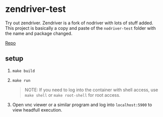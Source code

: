 # zendriver-test

Try out zendriver. Zendriver is a fork of nodriver with lots of stuff added. This
project is basically a copy and paste of the `nodriver-test` folder with the name
and package changed.

[Repo](https://github.com/cdpdriver/zendriver)

## setup

1. `make build`
1. `make run`

   > NOTE: If you need to log into the container with shell access, use `make shell`
   > or `make root-shell` for root access.

1. Open vnc viewer or a similar program and log into `localhost:5900` to view
   headfull execution.
